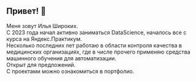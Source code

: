 ## Привет! 👋

Меня зовут Илья Широких.  
С 2023 года начал активно заниматься DataScience, началось все с курса на Яндекс.Практикум.  
Несколько последних лет работаю в области контроля качества в медицинских организациях, где в числе прочего применяю средства машинного обучения для автоматизации.   
Открыт для предложений.  
С проектами можно ознакомиться в портфолио.
